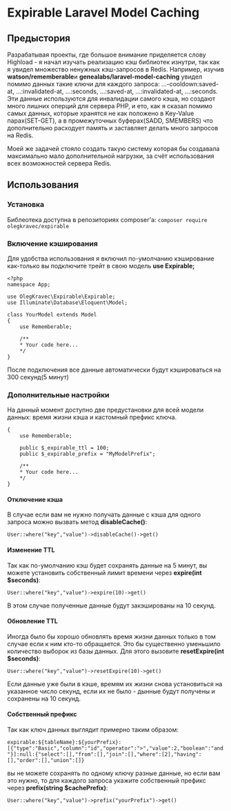 # Expirable Laravel Model Caching
## Предыстория
Разрабатывая проекты, где большое внимание приделяется слову Highload - я начал изучать реализацию кэш библиотек изнутри, так как я увидел множество ненужных кэш-запросов в Redis. 
Например, изучив **watson/rememberable**и **genealabs/laravel-model-caching** увидел помимо данных такие ключи для каждого запроса: ...-cooldown:saved-at, ...:invalidated-at, ...:seconds, ...:saved-at, ...:invalidated-at, ...:seconds. Эти данные используются для инвалидации самого кэша, но создают много лишних оперций для сервера PHP, и ето, как я сказал помимо самых данных, которые хранятся не как положено в Key-Value парах(SET-GET), а в промежуточных буферах(SADD, SMEMBERS) что дополнительно расходует память и заставляет делать много запросов на Redis.

Моей же задачей стояло создать такую систему которая бы создавала максимально мало дополнительной нагрузки, за счёт использования всех возможностей сервера Redis.

## Использования
### Установка
Библеотека доступна в репозиториях composer'а:
`composer require olegkravec/expirable`
### Включение кэширования
Для удобства использования я включил по-умолчанию кэширование как-только вы подключите трейт в свою модель **use Expirable;**
```$xslt
<?php
namespace App;

use OlegKravec\Expirable\Expirable;
use Illuminate\Database\Eloquent\Model;

class YourModel extends Model
{
    use Rememberable;
    
    /**
    * Your code here...
    */
}
```

После подключения все данные автоматически будут кэшироваться на 300 секунд(5 минут)
### Дополнительные настройки
На данный момент доступно две предустановки для всей модели данных: время жизни кэша и кастомный префикс ключа.
```class YourModel extends Model
{
    use Rememberable;
    
    public $_expirable_ttl = 100; 
    public $_expirable_prefix = "MyModelPrefix";
    
    /**
    * Your code here...
    */
}
```

#### Отключение кэша
В случае если вам не нужно получать данные с кэша для одного запроса можно вызвать метод **disableCache()**:

`User::where("key","value")->disableCache()->get()`


#### Изменение TTL
Так как по-умолчанию кэш будет сохранять данные на 5 минут, вы можете установить собственный лимит времени через **expire(int $seconds)**:

`User::where("key","value")->expire(10)->get()`

В этом случае полученные данные будут закэшированы на 10 секунд.


#### Обновление TTL
Иногда было бы хорошо обновлять время жизни данных только в том случае если к ним кто-то обращается. Это бы существенно уменьшило количество выборок из базы данных. Для этого вызовите **resetExpire(int $seconds)**:

`User::where("key","value")->resetExpire(10)->get()`

Если данные уже были в кэше, времям их жизни снова установиться на указанное число секунд, если их не было - дынные будут получены и сохранены на 10 секунд.


#### Собственный префикс
Так как ключ данных выглядит примерно таким образом:

`expirable:${tableName}:${yourPrefix}:[{"type":"Basic","column":"id","operator":">","value":2,"boolean":"and"}]:null:{"select":[],"from":[],"join":[],"where":[2],"having":[],"order":[],"union":[]}`

вы не можете сохранять по одному ключу разные данные, но если вам это нужно, то для каждого запроса укажите собственный префикс через **prefix(string $cachePrefix)**:

`User::where("key","value")->prefix("yourPrefix")->get()`





